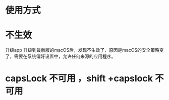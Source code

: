 # 使用方式

# 不生效

升级app 升级到最新版的macOS后，发现不生效了，原因是macOS的安全策略变了，需要在系统偏好设置中，允许任何来源的应用程序。


# capsLock 不可用  ，shift +capslock 不可用


